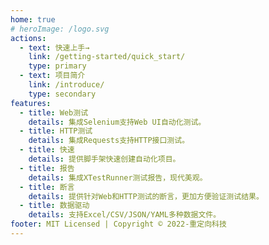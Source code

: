 ```yaml
---
home: true
# heroImage: /logo.svg
actions: 
  - text: 快速上手→
    link: /getting-started/quick_start/
    type: primary
  - text: 项目简介
    link: /introduce/
    type: secondary
features:
  - title: Web测试
    details: 集成Selenium支持Web UI自动化测试。
  - title: HTTP测试
    details: 集成Requests支持HTTP接口测试。
  - title: 快速
    details: 提供脚手架快速创建自动化项目。
  - title: 报告
    details: 集成XTestRunner测试报告，现代美观。
  - title: 断言
    details: 提供针对Web和HTTP测试的断言，更加方便验证测试结果。
  - title: 数据驱动
    details: 支持Excel/CSV/JSON/YAML多种数据文件。
footer: MIT Licensed | Copyright © 2022-重定向科技
---
```

